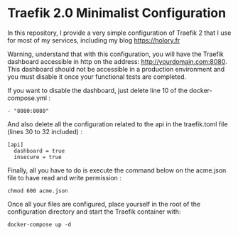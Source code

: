 # Traefik 2.0 Minimalist Configuration

In this repository, I provide a very simple configuration of Traefik 2 that I use for most of my services, including my blog https://holory.fr

Warning, understand that with this configuration, you will have the Traefik dashboard accessible in http on the address: http://yourdomain.com:8080. This dashboard should not be accessible in a production environment and you must disable it once your functional tests are completed.

If you want to disable the dashboard, just delete line 10 of the docker-compose.yml : 

``- "8080:8080"``

And also delete all the configuration related to the api in the traefik.toml file (lines 30 to 32 included) :

    [api]
      dashboard = true
      insecure = true

Finally, all you have to do is execute the command below on the acme.json file to have read and write permission :

``chmod 600 acme.json``

Once all your files are configured, place yourself in the root of the configuration directory and start the Traefik container with: 

``docker-compose up -d``
